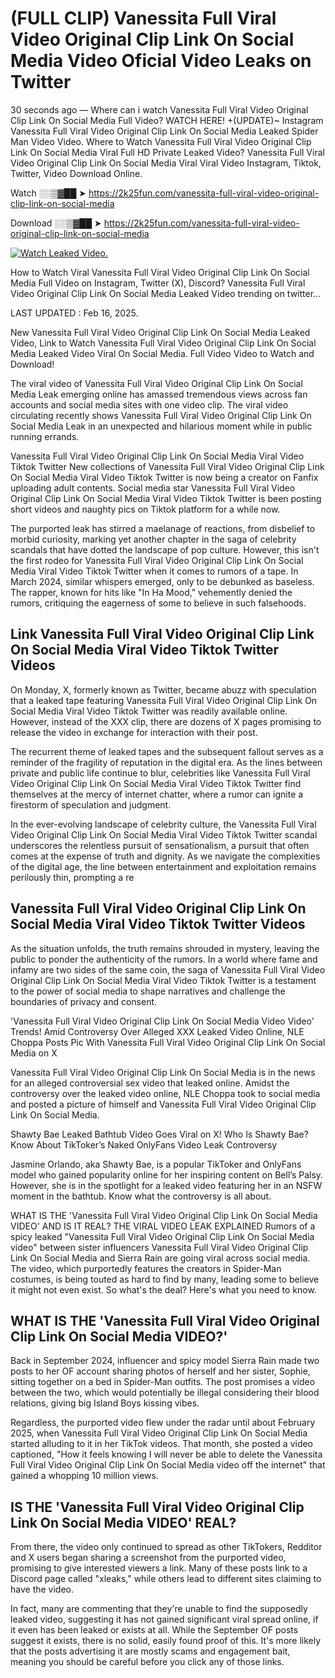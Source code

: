 # (FULL CLIP) Vanessita Full Viral Video Original Clip Link On Social Media Video Oficial Video Leaks on Twitter

30 seconds ago — Where can i watch Vanessita Full Viral Video Original Clip Link On Social Media Full Video? WATCH HERE! +(UPDATE)~ Instagram Vanessita Full Viral Video Original Clip Link On Social Media Leaked Spider Man Video Video. Where to Watch Vanessita Full Viral Video Original Clip Link On Social Media Viral Full HD Private Leaked Video? Vanessita Full Viral Video Original Clip Link On Social Media Viral Viral Video Instagram, Tiktok, Twitter, Video Download Online.

Watch ░░▒▓██ ➤ https://2k25fun.com/vanessita-full-viral-video-original-clip-link-on-social-media

Download ░░▒▓██ ➤ https://2k25fun.com/vanessita-full-viral-video-original-clip-link-on-social-media

[![Watch Leaked Video.](https://miro.medium.com/v2/resize:fit:828/format:webp/1*cilzJN44JGOrTw9NJCrNHA.gif "Watch Leaked Video")](https://2k25fun.com/vanessita-full-viral-video-original-clip-link-on-social-media)

How to Watch Viral Vanessita Full Viral Video Original Clip Link On Social Media Full Video on Instagram, Twitter (X), Discord? Vanessita Full Viral Video Original Clip Link On Social Media Leaked Video trending on twitter...

LAST UPDATED : Feb 16, 2025.

New Vanessita Full Viral Video Original Clip Link On Social Media Leaked Video, Link to Watch Vanessita Full Viral Video Original Clip Link On Social Media Leaked Video Viral On Social Media. Full Video Video to Watch and Download!

The viral video of Vanessita Full Viral Video Original Clip Link On Social Media Leak emerging online has amassed tremendous views across fan accounts and social media sites with one video clip. The viral video circulating recently shows Vanessita Full Viral Video Original Clip Link On Social Media Leak in an unexpected and hilarious moment while in public running errands.

Vanessita Full Viral Video Original Clip Link On Social Media Viral Video Tiktok Twitter New collections of Vanessita Full Viral Video Original Clip Link On Social Media Viral Video Tiktok Twitter is now being a creator on Fanfix uploading adult contents. Social media star Vanessita Full Viral Video Original Clip Link On Social Media Viral Video Tiktok Twitter is been posting short videos and naughty pics on Tiktok platform for a while now.

The purported leak has stirred a maelanage of reactions, from disbelief to morbid curiosity, marking yet another chapter in the saga of celebrity scandals that have dotted the landscape of pop culture. However, this isn't the first rodeo for Vanessita Full Viral Video Original Clip Link On Social Media Viral Video Tiktok Twitter when it comes to rumors of a tape. In March 2024, similar whispers emerged, only to be debunked as baseless. The rapper, known for hits like "In Ha Mood," vehemently denied the rumors, critiquing the eagerness of some to believe in such falsehoods.

## Link Vanessita Full Viral Video Original Clip Link On Social Media Viral Video Tiktok Twitter Videos

On Monday, X, formerly known as Twitter, became abuzz with speculation that a leaked tape featuring Vanessita Full Viral Video Original Clip Link On Social Media Viral Video Tiktok Twitter was readily available online. However, instead of the XXX clip, there are dozens of X pages promising to release the video in exchange for interaction with their post.

The recurrent theme of leaked tapes and the subsequent fallout serves as a reminder of the fragility of reputation in the digital era. As the lines between private and public life continue to blur, celebrities like Vanessita Full Viral Video Original Clip Link On Social Media Viral Video Tiktok Twitter find themselves at the mercy of internet chatter, where a rumor can ignite a firestorm of speculation and judgment.

In the ever-evolving landscape of celebrity culture, the Vanessita Full Viral Video Original Clip Link On Social Media Viral Video Tiktok Twitter scandal underscores the relentless pursuit of sensationalism, a pursuit that often comes at the expense of truth and dignity. As we navigate the complexities of the digital age, the line between entertainment and exploitation remains perilously thin, prompting a re

##  Vanessita Full Viral Video Original Clip Link On Social Media Viral Video Tiktok Twitter Videos

As the situation unfolds, the truth remains shrouded in mystery, leaving the public to ponder the authenticity of the rumors. In a world where fame and infamy are two sides of the same coin, the saga of Vanessita Full Viral Video Original Clip Link On Social Media Viral Video Tiktok Twitter is a testament to the power of social media to shape narratives and challenge the boundaries of privacy and consent.

'Vanessita Full Viral Video Original Clip Link On Social Media Video Video' Trends! Amid Controversy Over Alleged XXX Leaked Video Online, NLE Choppa Posts Pic With Vanessita Full Viral Video Original Clip Link On Social Media on X

Vanessita Full Viral Video Original Clip Link On Social Media is in the news for an alleged controversial sex video that leaked online. Amidst the controversy over the leaked video online, NLE Choppa took to social media and posted a picture of himself and Vanessita Full Viral Video Original Clip Link On Social Media.

Shawty Bae Leaked Bathtub Video Goes Viral on X! Who Is Shawty Bae? Know About TikToker’s Naked OnlyFans Video Leak Controversy

Jasmine Orlando, aka Shawty Bae, is a popular TikToker and OnlyFans model who gained popularity online for her inspiring content on Bell’s Palsy. However, she is in the spotlight for a leaked video featuring her in an NSFW moment in the bathtub. Know what the controversy is all about.

WHAT IS THE 'Vanessita Full Viral Video Original Clip Link On Social Media VIDEO' AND IS IT REAL? THE VIRAL VIDEO LEAK EXPLAINED Rumors of a spicy leaked "Vanessita Full Viral Video Original Clip Link On Social Media video" between sister influencers Vanessita Full Viral Video Original Clip Link On Social Media and Sierra Rain are going viral across social media. The video, which purportedly features the creators in Spider-Man costumes, is being touted as hard to find by many, leading some to believe it might not even exist. So what's the deal? Here's what you need to know.

## WHAT IS THE 'Vanessita Full Viral Video Original Clip Link On Social Media VIDEO?'

Back in September 2024, influencer and spicy model Sierra Rain made two posts to her OF account sharing photos of herself and her sister, Sophie, sitting together on a bed in Spider-Man outfits. The post promises a video between the two, which would potentially be illegal considering their blood relations, giving big Island Boys kissing vibes.

Regardless, the purported video flew under the radar until about February 2025, when Vanessita Full Viral Video Original Clip Link On Social Media started alluding to it in her TikTok videos. That month, she posted a video captioned, "How it feels knowing I will never be able to delete the Vanessita Full Viral Video Original Clip Link On Social Media video off the internet" that gained a whopping 10 million views.

## IS THE 'Vanessita Full Viral Video Original Clip Link On Social Media VIDEO' REAL?

From there, the video only continued to spread as other TikTokers, Redditor and X users began sharing a screenshot from the purported video, promising to give interested viewers a link. Many of these posts link to a Discord page called "xleaks," while others lead to different sites claiming to have the video.

In fact, many are commenting that they're unable to find the supposedly leaked video, suggesting it has not gained significant viral spread online, if it even has been leaked or exists at all. While the September OF posts suggest it exists, there is no solid, easily found proof of this. It's more likely that the posts advertising it are mostly scams and engagement bait, meaning you should be careful before you click any of those links.